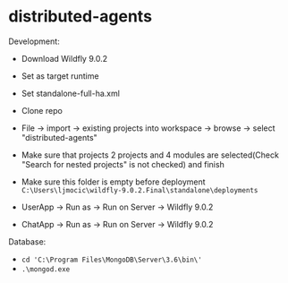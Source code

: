 # distributed-agents

Development:

- Download Wildfly 9.0.2
- Set as target runtime
- Set standalone-full-ha.xml

- Clone repo
- File -> import -> existing projects into workspace -> browse -> select "distributed-agents"
- Make sure that projects 2 projects and 4 modules are selected(Check "Search for nested projects" is not checked) and finish
- Make sure this folder is empty before deployment `C:\Users\ljmocic\wildfly-9.0.2.Final\standalone\deployments`
- UserApp -> Run as -> Run on Server -> Wildfly 9.0.2 
- ChatApp -> Run as -> Run on Server -> Wildfly 9.0.2

Database:
 
- `cd 'C:\Program Files\MongoDB\Server\3.6\bin\'`
- `.\mongod.exe`